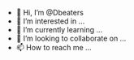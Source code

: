 - 👋 Hi, I’m @Dbeaters
- 👀 I’m interested in ...
- 🌱 I’m currently learning ...
- 💞️ I’m looking to collaborate on ...
- 📫 How to reach me ...

<!---
Dbeaters/Dbeaters is a ✨ special ✨ repository because its `README.md` (this file) appears on your GitHub profile.
You can click the Preview link to take a look at your changes.
--->

